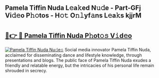 ## Pamela Tiffin Nuda L𝚎a𝚔ed N𝚞𝚍e - Part-GFj Vi𝚍𝚎o P𝚑𝚘tos - H𝚘𝚝 O𝚗𝚕yf𝚊ns L𝚎a𝚔s kjjrM

# <h2><a href="http://kfdj68.oniu.top/?m=Pamela+Tiffin+Nuda">🔗👉 🔴 Pamela Tiffin Nuda P𝚑ot𝚘𝚜 V𝚒d𝚎o</a></h2>

[![Pamela Tiffin Nuda Nu𝚍e𝚜](https://i.imgur.com/0qMVB7G.gif)](http://kfdj68.oniu.top/?m=Pamela+Tiffin+Nuda)
Social media innovator Pamela Tiffin Nuda, acclaimed for disseminating dance and lifestyle knowledge, through presentations and blogs. The public face of Pamela Tiffin Nuda exudes a friendly and relatable energy, but the intricacies of his personal life remain shrouded in secrecy.  
